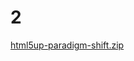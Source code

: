 # 2
[html5up-paradigm-shift.zip](https://github.com/Garu-gamesh/2/files/10441071/html5up-paradigm-shift.zip)
